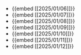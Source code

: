 - {{embed [[2025/01/06]]}}
- {{embed [[2025/01/07]]}}
- {{embed [[2025/01/08]]}}
- {{embed [[2025/01/09]]}}
- {{embed [[2025/01/10]]}}
- {{embed [[2025/01/11]]}}
- {{embed [[2025/01/12]]}}
